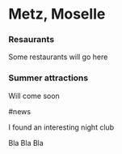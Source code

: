# Metz, Moselle

### Resaurants

Some restaurants will go here

### Summer attractions 

Will come soon

#news

I found an interesting night club

Bla Bla Bla

